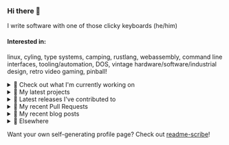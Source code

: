 ### Hi there 👋

I write software with one of those clicky keyboards (he/him)

#### Interested in:
linux, cyling, type systems, camping, rustlang, webassembly, command line interfaces, tooling/automation, DOS, vintage hardware/software/industrial design, retro video gaming, pinball!

<details><summary>👀 Check out what I'm currently working on</summary><br />

- [MetaMask/action-publish-release](https://github.com/MetaMask/action-publish-release) -  (2 days ago)
- [rickycodes/card](https://github.com/rickycodes/card) - npx business card built with rust targeting wasm (4 days ago)
- [MetaMask/action-npm-publish](https://github.com/MetaMask/action-npm-publish) - GitHub Action to publish to NPM (4 days ago)
- [MetaMask/metamask-mobile](https://github.com/MetaMask/metamask-mobile) - Mobile web browser providing access to websites that use the Ethereum blockchain (1 week ago)
- [rickycodes/pve-no-subscription](https://github.com/rickycodes/pve-no-subscription) - Proxmox VE No-Subscription Removal (1 week ago)
</details>

<details><summary>🌱 My latest projects</summary><br />

- [rickycodes/kitties](https://github.com/rickycodes/kitties) - micro site to browse CryptoKitties
- [rickycodes/pve-no-subscription](https://github.com/rickycodes/pve-no-subscription) - Proxmox VE No-Subscription Removal
- [rickycodes/ftse-rs](https://github.com/rickycodes/ftse-rs) - scrape and filter hl.co.uk market summaries
- [rickycodes/card](https://github.com/rickycodes/card) - npx business card built with rust targeting wasm
- [rickycodes/dat-proxy-browser](https://github.com/rickycodes/dat-proxy-browser) - Rough sketch of a decentralised (supporting DAT) mobile web browser built with react-native
</details>

<details><summary>🔭 Latest releases I've contributed to</summary><br />

- [MetaMask/action-publish-release](https://github.com/MetaMask/action-publish-release) ([v2.0.0](https://github.com/MetaMask/action-publish-release/releases/tag/v2.0.0), 2 days ago) - 
- [MetaMask/metamask-mobile](https://github.com/MetaMask/metamask-mobile) ([v5.3.0](https://github.com/MetaMask/metamask-mobile/releases/tag/v5.3.0), 4 days ago) - Mobile web browser providing access to websites that use the Ethereum blockchain
- [rickycodes/card](https://github.com/rickycodes/card) ([v1.6.17](https://github.com/rickycodes/card/releases/tag/v1.6.17), 4 days ago) - npx business card built with rust targeting wasm
- [MetaMask/action-npm-publish](https://github.com/MetaMask/action-npm-publish) ([v1.2.0](https://github.com/MetaMask/action-npm-publish/releases/tag/v1.2.0), 4 days ago) - GitHub Action to publish to NPM
- [MetaMask/controllers](https://github.com/MetaMask/controllers) ([v30.1.0](https://github.com/MetaMask/controllers/releases/tag/v30.1.0), 4 days ago) - Collection of platform-agnostic modules for creating secure data models for cryptocurrency wallets
</details>

<details><summary>🔨 My recent Pull Requests</summary><br />

- [Fix publishing configuration, closes #858](https://github.com/MetaMask/controllers/pull/863) on [MetaMask/controllers](https://github.com/MetaMask/controllers) (1 week ago)
- [Get release version from `package.json`](https://github.com/MetaMask/action-publish-release/pull/46) on [MetaMask/action-publish-release](https://github.com/MetaMask/action-publish-release) (1 week ago)
- [Allow for env variable to customise the simulator that gets launched on iOS](https://github.com/MetaMask/metamask-mobile/pull/4554) on [MetaMask/metamask-mobile](https://github.com/MetaMask/metamask-mobile) (2 weeks ago)
- [add scripts/browserstack-upload.js](https://github.com/MetaMask/metamask-mobile/pull/4494) on [MetaMask/metamask-mobile](https://github.com/MetaMask/metamask-mobile) (3 weeks ago)
- [Add missing subtitles for secret recovery phrase](https://github.com/MetaMask/metamask-extension/pull/14943) on [MetaMask/metamask-extension](https://github.com/MetaMask/metamask-extension) (3 weeks ago)
</details>

<details><summary>📜 My recent blog posts</summary><br />

- [Publishing my Website to the peer-to-peer Web](//ricky.codes/blog/posts/publishing-to-the-peer-to-peer-web/) (3 years ago)
</details>

<details><summary>🔗 Elsewhere</summary><br />

- Web: https://ricky.codes
- Twitter: https://twitter.com/rickycodes
- Blog: https://ricky.codes/blog
</details>

Want your own self-generating profile page? Check out [readme-scribe](https://github.com/muesli/readme-scribe)!

